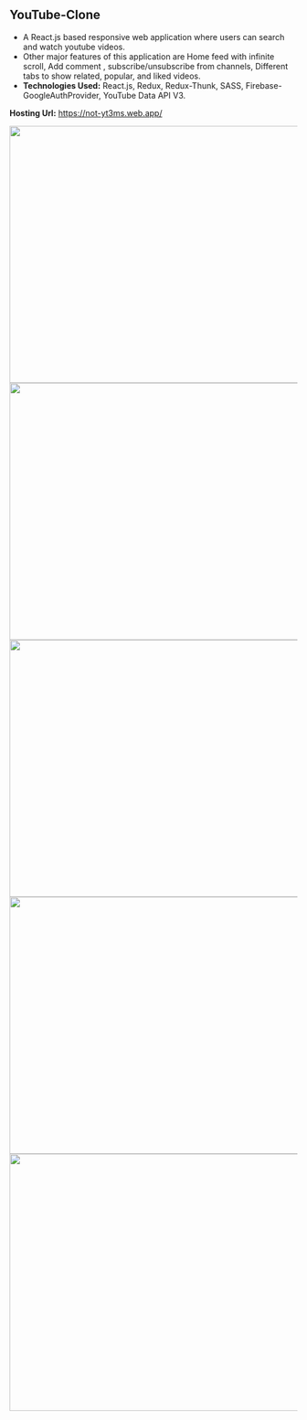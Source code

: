 <h2>YouTube-Clone</h2>

<ul>
  <li> A React.js based responsive web application where users can search and watch youtube videos.</li>
  <li>Other major features of this application are Home feed with infinite scroll, Add comment , subscribe/unsubscribe from channels, Different tabs to show related, popular, and liked videos. </li>
  <li><strong>Technologies Used:</strong> React.js, Redux, Redux-Thunk, SASS, Firebase- GoogleAuthProvider, YouTube Data API V3.
</ul>

<strong>Hosting Url:</strong>  https://not-yt3ms.web.app/

<a href="url"><img src="https://user-images.githubusercontent.com/54434689/129330268-827b6d63-f871-4c21-91c3-88960f43bf4a.png" align="left" height="450" width="550" ></a>
<a href="url"><img src="https://user-images.githubusercontent.com/54434689/129329076-9beec03a-de17-46c0-9c5d-ce9a5f60b51b.png" align="right" height="450" width="550" ></a>
<a href="url"><img src="https://user-images.githubusercontent.com/54434689/129329288-68281b22-da2c-4242-89fd-6d463c7cf67c.png" align="left" height="450" width="550" ></a>
<a href="url"><img src="https://user-images.githubusercontent.com/54434689/129329462-37bc653c-9827-4acb-8ce1-9dd37d9a3b80.png" align ="right" height="450" width="550" ></a>
<a href="url"><img src="https://user-images.githubusercontent.com/54434689/129330009-500da3e0-d89b-46f1-b986-68837a38e98b.png" align ="left" height="450" width="550" ></a>






